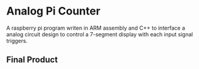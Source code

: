 # Analog Pi Counter
A raspberry pi program writen in ARM assembly and C++ to interface a analog circuit design to control a 7-segment display with each input signal triggers.

## Final Product

[logo]: https://github.com/MisterSoandSo/Analog-Pi-Counter/blob/master/Reference%20Material/Final%20Product.jpg "Final Design"
